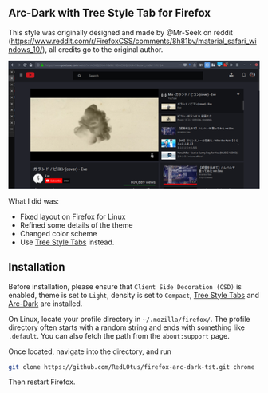 Arc-Dark with Tree Style Tab for Firefox
---

This style was originally designed and made by @Mr-Seek on reddit (<https://www.reddit.com/r/FirefoxCSS/comments/8h81bv/material_safari_windows_10/>), all credits go to the original author.

![Screenshot 1](screenshots/screenshot_1.png)

What I did was:

- Fixed layout on Firefox for Linux
- Refined some details of the theme
- Changed color scheme
- Use [Tree Style Tabs](https://addons.mozilla.org/en-US/firefox/addon/tree-style-tab/) instead.

Installation
---

Before installation, please ensure that `Client Side Decoration (CSD)` is enabled, theme is set to `Light`, density is set to `Compact`, [Tree Style Tabs](https://addons.mozilla.org/en-US/firefox/addon/tree-style-tab) and [Arc-Dark](https://addons.mozilla.org/en-US/firefox/addon/arc-dark-theme-webextension) are installed.

On Linux, locate your profile directory in `~/.mozilla/firefox/`. The profile directory often starts with a random string and ends with something like `.default`. You can also fetch the path from the `about:support` page.

Once located, navigate into the directory, and run

```bash
git clone https://github.com/RedL0tus/firefox-arc-dark-tst.git chrome
```

Then restart Firefox.
 
